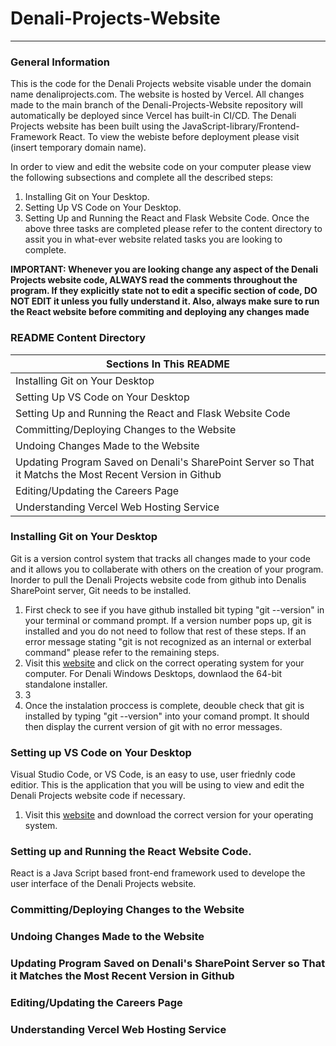 # Denali-Projects-Website
***
### General Information
This is the code for the Denali Projects website visable under the domain name denaliprojects.com. The website is hosted by Vercel. All changes made to the main branch of the Denali-Projects-Website repository will automatically be deployed since Vercel has built-in CI/CD. The Denali Projects website has been built using the JavaScript-library/Frontend-Framework React. To view the webiste before deployment please visit (insert temporary domain name).

In order to view and edit the website code on your computer please view the following subsections and complete all the described steps:
1. Installing Git on Your Desktop.
2. Setting Up VS Code on Your Desktop.
3. Setting Up and Running the React and Flask Website Code.
Once the above three tasks are completed please refer to the content directory to assit you in what-ever website related tasks you are looking to complete.

**IMPORTANT: Whenever you are looking change any aspect of the Denali Projects website code, ALWAYS read the comments throughout the program. If they explicitly state not to edit a specific section of code, DO NOT EDIT it unless you fully understand it. Also, always make sure to run the React website before commiting and deploying any changes made**
### README Content Directory

|Sections In This README| 
|--------------------|
|Installing Git on Your Desktop|
|Setting Up VS Code on Your Desktop|
|Setting Up and Running the React and Flask Website Code |
|Committing/Deploying Changes to the Website|
|Undoing Changes Made to the Website|
|Updating Program Saved on Denali's SharePoint Server so That it Matchs the Most Recent Version in Github|
|Editing/Updating the Careers Page |
|Understanding Vercel Web Hosting Service|


### Installing Git on Your Desktop
Git is a version control system that tracks all changes made to your code and it allows you to collaberate with others on the creation of your program. Inorder to pull the Denali Projects website code from github into Denalis SharePoint server, Git needs to be installed. 
1. First check to see if you have github installed bit typing "git --version" in your terminal or command prompt. If a version number pops up, git is installed and you do not need to follow that rest of these steps. If an error message stating "git is not recognized as an internal or exterbal command" please refer to the remaining steps.
2. Visit this [website](https://git-scm.com/downloads) and click on the correct operating system for your computer. For Denali Windows Desktops, downlaod the 64-bit standalone installer.
3. 3
4. Once the instalation proccess is complete, deouble check that git is installed by typing "git --version" into your comand prompt. It should then display the current version of git with no error messages. 

### Setting up VS Code on Your Desktop
Visual Studio Code, or VS Code, is an easy to use, user friednly code editior. This is the application that you will be using to view and edit the Denali Projects website code if necessary. 
1. Visit this [website](https://code.visualstudio.com/download) and download the correct version for your operating system.

### Setting up and Running the React Website Code. 
React is a Java Script based front-end framework used to develope the user interface of the Denali Projects website. 

### Committing/Deploying Changes to the Website

### Undoing Changes Made to the Website

### Updating Program Saved on Denali's SharePoint Server so That it Matches the Most Recent Version in Github

### Editing/Updating the Careers Page

### Understanding Vercel Web Hosting Service
